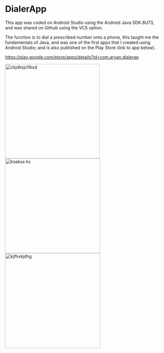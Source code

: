 # DialerApp

This app was coded on Android Studio using the Android Java SDK.8U73, and was shared on Github using the VCS option. 

The function is to dial a prescribed number onto a phone, this taught me the fundamentals of Java, and was one of the first apps that I created using Android Studio; and is also published on the Play Store (link to app below).

https://play.google.com/store/apps/details?id=com.aryan.dialerap

<img width="309" alt="ckjdksjcflksd" src="https://cloud.githubusercontent.com/assets/16159880/13413242/1aa8f96a-df17-11e5-87b3-e18146c3d34b.PNG">
<img width="310" alt="ksaksa ks" src="https://cloud.githubusercontent.com/assets/16159880/13413244/1caf85f8-df17-11e5-95c6-2a63d984ae87.PNG">
<img width="311" alt="kjfhvkjdhg" src="https://cloud.githubusercontent.com/assets/16159880/13413248/24157ac8-df17-11e5-9284-29b6078d46a7.PNG">



